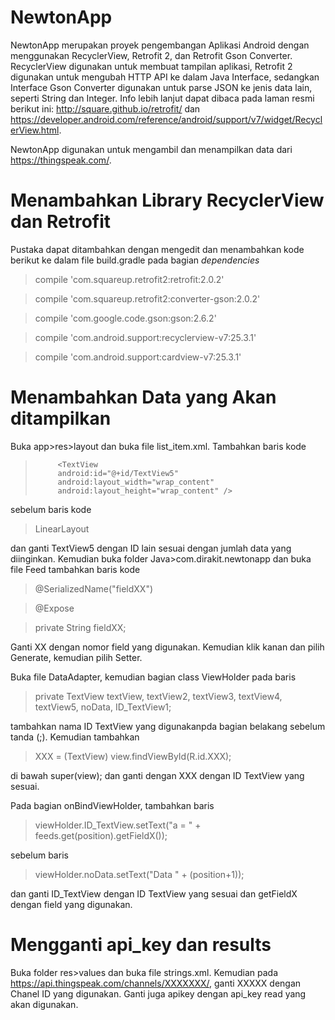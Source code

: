 # NewtonApp
NewtonApp merupakan proyek pengembangan Aplikasi Android dengan menggunakan RecyclerView, Retrofit 2, dan Retrofit Gson Converter. RecyclerView digunakan untuk membuat tampilan aplikasi, Retrofit 2 digunakan untuk mengubah HTTP API ke dalam Java Interface, sedangkan Interface Gson Converter digunakan untuk parse JSON ke jenis data lain, seperti String dan Integer. Info lebih lanjut dapat dibaca pada laman resmi berikut ini: http://square.github.io/retrofit/ dan https://developer.android.com/reference/android/support/v7/widget/RecyclerView.html.

NewtonApp digunakan untuk mengambil dan menampilkan data dari https://thingspeak.com/.

# Menambahkan Library RecyclerView dan Retrofit
Pustaka dapat ditambahkan dengan mengedit dan menambahkan kode berikut ke dalam file build.gradle pada bagian _dependencies_
  >    compile 'com.squareup.retrofit2:retrofit:2.0.2'

  >    compile 'com.squareup.retrofit2:converter-gson:2.0.2'

  >    compile 'com.google.code.gson:gson:2.6.2'

  >    compile 'com.android.support:recyclerview-v7:25.3.1'

  >    compile 'com.android.support:cardview-v7:25.3.1'

# Menambahkan Data yang Akan ditampilkan
Buka app>res>layout dan buka file list_item.xml. Tambahkan baris kode
  >          <TextView
  >          android:id="@+id/TextView5"
  >          android:layout_width="wrap_content"
  >          android:layout_height="wrap_content" />
sebelum baris kode
  > LinearLayout
  
dan ganti TextView5 dengan ID lain sesuai dengan jumlah data yang diinginkan. Kemudian buka folder Java>com.dirakit.newtonapp dan buka file Feed tambahkan baris kode

  >   @SerializedName("fieldXX")
  
  >   @Expose
  
  >   private String fieldXX;
  
Ganti XX dengan nomor field yang digunakan. Kemudian klik kanan dan pilih Generate, kemudian pilih Setter.

Buka file DataAdapter, kemudian bagian class ViewHolder pada baris 
> private TextView textView, textView2, textView3, textView4, textView5, noData, ID_TextView1;

tambahkan nama ID TextView yang digunakanpda bagian belakang sebelum tanda (;). Kemudian tambahkan 
> XXX = (TextView) view.findViewById(R.id.XXX);

di bawah super(view);
dan ganti dengan XXX dengan ID TextView yang sesuai.

Pada bagian onBindViewHolder, tambahkan baris
>  viewHolder.ID_TextView.setText("a  = " + feeds.get(position).getFieldX());

sebelum baris 
> viewHolder.noData.setText("Data " + (position+1));

dan ganti ID_TextView dengan ID TextView yang sesuai dan getFieldX dengan field yang digunakan.

# Mengganti api_key dan results
Buka folder res>values dan buka file strings.xml. Kemudian pada https://api.thingspeak.com/channels/XXXXXXX/, ganti XXXXX dengan Chanel ID yang digunakan. Ganti juga apikey dengan api_key read yang akan digunakan.
